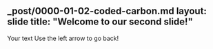 _post/0000-01-02-coded-carbon.md
layout: slide
title: "Welcome to our second slide!"
---
Your text
Use the left arrow to go back!
